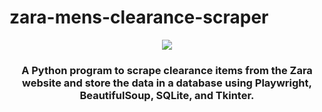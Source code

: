 # zara-mens-clearance-scraper

<p align="center">
<img src="https://i.imgur.com/GbFqZYa.png">
</p>
<h3 align="center">A Python program to scrape clearance items from the Zara website and store the data in a database using  Playwright, BeautifulSoup, SQLite, and Tkinter.
</h3>
<h3 align="center">
